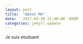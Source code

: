 ```yaml
---
layout: post
title:  "About Me"
date:   2017-03-30 11:48:00 -0600
categories: jekyll update
---
```

Je suis etuduant